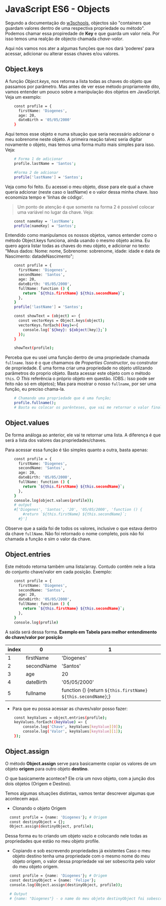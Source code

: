 # JavaScript ES6 - Objects
Segundo a documentação do [w3schools](http://www.w3schools.com), objectos são "containers que guardam valores dentro de uma respectiva propriedade ou método". Podemos chamar essa propiredade de **Key** e que guarda um valor nela. Por isso temos uma realção de objecto chamada *chave-valor*.

Aqui nós vamos nos ater a algumas funções que nos dará 'poderes' para acessar, adicionar ou alterar essas chaves e/ou valores.

## Object.keys
A função *Object.keys*, nos retorna a lista todas as chaves do objeto que passamos por parâmetro. Mas antes de ver esse método propriamente dito, vamos entender um pouco sobre a manipulação dos objetos em JavaScript.
Veja um exemplo: 
```sh 
    const profile = {
      firstName: 'Diogenes',
      age: 20,
      dateBirth = '05/05/2000'
    }
```
Aqui temos esse objeto e numa situação que seria necessário adcionar o meu sobrenome neste objeto. A primeira reação talvez seria digitar novamente o objeto, mas temos uma forma muito mais simples para isso. Veja:
```sh
    # Forma 1 de adicionar
    profile.lastName = 'Santos';

    #Forma 2 de adcionar
    profile['lastName'] = 'Santos';
```
Veja como foi feito. Eu acessei o meu objeto, disse para ele qual a chave queria adcionar (neste caso o lastName) e o valor dessa minha chave. Isso economiza tempo e 'linhas de código'.

> Um ponto de atenção é que somente na forma 2 é possível colocar uma variável no lugar da chave. Veja:
```sh 
    const nameKey = 'lastName';
    profile[nameKey] = 'Santos';
```
Entendido como manipulamos os nossos objetos, vamos entender como o método Object.keys funciona, ainda usando o mesmo objeto acima. Eu quero agora listar todas as chaves do meu objeto, e adicionar no texto: "Meus dados: Nome: nome, Sobrenome: sobrenome, idade: idade e data de Nascimento: datadeNascimento";
```sh 
    const profile = {
      firstName: 'Diogenes',
      secondName: 'Santos',
      age: 20,
      dateBirth: '05/05/2000',
      fullName: function () {
        return `${this.firstName} ${this.secondName}`;
      },
    }
    profile['lastName'] = 'Santos';

    const showText = (object) => {
      const vectorKeys = Object.keys(object);
      vectorKeys.forEach((key)=>{
        console.log(`${key}: ${object[key]};`)
      });
    }

    showText(profile);
```
Perceba que eu usei uma função dentro de uma propriedade chamada `fullname`. Isso é o que chamamos de *Properties Constructor*, ou construtor de propriedade. É uma forma criar uma propriedade no objeto utilizando parâmetros do proprio objeto. Basta acessar este objeto com o método `this`. O *This* referência o próprio objeto em questão. (OBS.: Isso pode ser feito não só em objetos);
Mas para mostrar o nosso `fullname`, por ser uma função, eu preciso chama-la. 

```sh 
    # Chamando uma propriedade que é uma função;
    profile.fullname();
    # Basta eu colocar os parênteses, que vai me retornar o valor final da função.
```
## Object.values
De forma análoga ao anterior, ele vai te retornar uma lista. A diferença é que será a lista dos valores das propriedades/chaves. 

Para acessar essa função é tão simples quanto a outra, basta apenas:

```sh
    const profile = {
      firstName: 'Diogenes',
      secondName: 'Santos',
      age: 20,
      dateBirth: '05/05/2000',
      fullName: function () {
        return `${this.firstName} ${this.secondName}`;
      },
    }
    console.log(object.values(profile));
    # output
    #['Diogenes', 'Santos', '20', '05/05/2000', 'function () {
        #return `${this.firstName} ${this.secondName}`;
      #}']
```
Observe que a saída foi de todos os valores, inclusive o que estava dentro da chave `fullName`. Não foi retornado o nome completo, pois não foi chamada a função e sim  o valor da chave.

## Object.entries
Este método retorna também uma lista/array. Contudo contêm nele a lista do conjunto chave/valor em cada posição. Exemplo:
```sh
    const profile = {
      firstName: 'Diogenes',
      secondName: 'Santos',
      age: 20,
      dateBirth: '05/05/2000',
      fullName: function () {
        return `${this.firstName} ${this.secondName}`;
      },
    }
    console.log(profile)
```
A saída será dessa forma. **Exemplo em Tabela para melhor entendimento do chave/valor por posição**

index     | 0          |1
--------- | ------     | -------
1         | firstName  | 'Diogenes'
2         | secondName | 'Santos' 
3         | age        | 20
4         | dateBirth  | '05/05/2000'
5         | fullname   | function () {return `${this.firstName} ${this.secondName}`;}

- Para que eu possa acessar as chaves/valor posso fazer: 
```sh 
    const keyValues = object.entries(profile);
    keyValues.forEach((keyValue) => {
        console.log('Chave', keyValues[keyValue][0]);
        console.log('Valor', keyValues[keyValue][1]);
    });
```

## Object.assign
O método **Object.assign** serve para basicamente copiar os valores de um objeto **origem** para outro objeto **destino**.

O que basicamente acontece? Ele cria um novo objeto, com a junção dos dois objetos (Origem e Destino).

Temos algumas situações distintas, vamos tentar descrever algumas que acontecem aqui. 

* Clonando o objeto Origem
```sh 
  const profile = {name: 'Diogenes'}; # Origem
  const destinyObject = {};
  Object.assign(destinyObject, profile);
```
Dessa forma eu to criando um objeto vazio e colocando nele todas as propriedades que estão no meu objeto profile.

* Copiando e sob escrevendo propriedades já existentes
Caso o meu objeto destino tenha uma propriedade com o mesmo nome do meu objeto origem, o valor dessa propriedade vai ser sobescrita pelo valor do meu objeto origem.
```sh 
  const profile = {name: 'Diogenes'}; # Origem
  const destinyObject = {name: 'Felipe'};
  console.log(Object.assign(destinyObject, profile));

  # Output
  # {name: "Diogenes"} - o name do meu objeto destinyObject foi sobescrito
```

